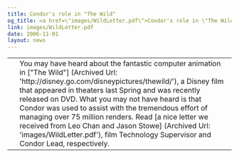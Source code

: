 ```yaml
---
title: Condor's role in "The Wild"
og_title: <a href=\"images/WildLetter.pdf\">Condor's role in \"The Wild\"</a>
link: images/WildLetter.pdf
date: 2006-11-01
layout: news
---
```


<table><tr valign="top"><td><img src="images/wild.jpg" align="left" alt=""></td><td>You may have heard about the fantastic computer animation in ["The Wild"] (Archived Url: 'http://disney.go.com/disneypictures/thewild/'), a Disney film that appeared in theaters last Spring and was recently released on DVD.  What you may not have heard is that Condor was used to assist with the tremendous effort of managing over 75 million renders.  Read [a nice letter we received from Leo Chan and Jason Stowe] (Archived Url: 'images/WildLetter.pdf'), film Technology Supervisor and Condor Lead, respectively. </td></tr></table> 

